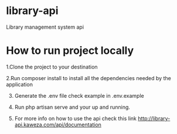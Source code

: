 # library-api
Library management system api

# How to run project locally

1.Clone the project to your destination

2.Run composer install to install all the dependencies needed by the application

3. Generate the .env file check example in .env.example

4. Run php artisan serve and your up and running.

5. For more info on how to use the api check this link http://library-api.kaweza.com/api/documentation



 

